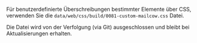 Für benutzerdefinierte Überschreibungen bestimmter Elemente über CSS, verwenden Sie die `data/web/css/build/0081-custom-mailcow.css` Datei.

Die Datei wird von der Verfolgung (via Git) ausgeschlossen und bleibt bei Aktualisierungen erhalten.